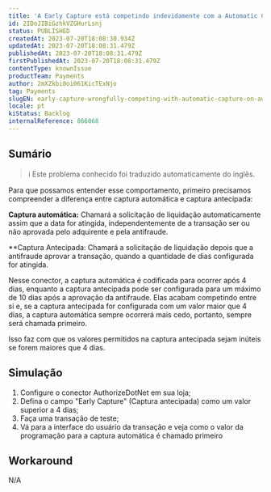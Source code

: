 ```yaml
---
title: 'A Early Capture está competindo indevidamente com a Automatic Capture na AuthorizeDotNet'
id: 2IDoJIBiGzhkVZGHurLsnj
status: PUBLISHED
createdAt: 2023-07-20T18:08:30.934Z
updatedAt: 2023-07-20T18:08:31.479Z
publishedAt: 2023-07-20T18:08:31.479Z
firstPublishedAt: 2023-07-20T18:08:31.479Z
contentType: knownIssue
productTeam: Payments
author: 2mXZkbi0oi061KicTExNjo
tag: Payments
slugEN: early-capture-wrongfully-competing-with-automatic-capture-on-authorizedotnet
locale: pt
kiStatus: Backlog
internalReference: 866068
---
```


## Sumário

>ℹ️ Este problema conhecido foi traduzido automaticamente do inglês.


Para que possamos entender esse comportamento, primeiro precisamos compreender a diferença entre captura automática e captura antecipada:

**Captura automática:** Chamará a solicitação de liquidação automaticamente assim que a data for atingida, independentemente de a transação ser ou não aprovada pelo adquirente e pela antifraude.

**Captura Antecipada: Chamará a solicitação de liquidação depois que a antifraude aprovar a transação, quando a quantidade de dias configurada for atingida.

Nesse conector, a captura automática é codificada para ocorrer após 4 dias, enquanto a captura antecipada pode ser configurada para um máximo de 10 dias após a aprovação da antifraude. Elas acabam competindo entre si e, se a captura antecipada for configurada com um valor maior que 4 dias, a captura automática sempre ocorrerá mais cedo, portanto, sempre será chamada primeiro.

Isso faz com que os valores permitidos na captura antecipada sejam inúteis se forem maiores que 4 dias.

## Simulação




1. Configure o conector AuthorizeDotNet em sua loja;
2. Defina o campo "Early Capture" (Captura antecipada) como um valor superior a 4 dias;
3. Faça uma transação de teste;
4. Vá para a interface do usuário da transação e veja como o valor da programação para a captura automática é chamado primeiro

## Workaround


N/A





